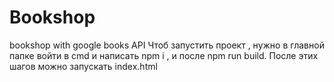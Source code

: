 # Bookshop
bookshop with google books API
Чтоб запустить проект , нужно в главной папке войти в cmd и написать npm i , и после npm run build.
После этих шагов можно запускать index.html
